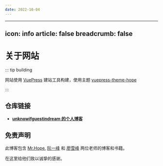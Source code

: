 ```yaml
---
date: 2022-10-04
---
```


---
icon: info
article: false
breadcrumb: false
---

# 关于网站

::: tip building

网站使用 [VuePress](https://v1.vuepress.vuejs.org/zh/guide/) 建站工具构建，使用主题 [vuepress-theme-hope](https://github.com/Mister-Hope/vuepress-theme-hope/)

:::

## 仓库链接

- [**unknowifguestindream 的个人博客**](https://github.com/unknowIfGuestInDream/unknowifguestindream.github.io)

## 免责声明

此博客包含 [Mr.Hope](https://mrhope.site/), [阮一峰](https://github.com/ruanyf) 和 [廖雪峰](https://weibo.com/liaoxuefeng) 两位老师的博客和书籍。

在这里给他们致以诚挚的感谢。
